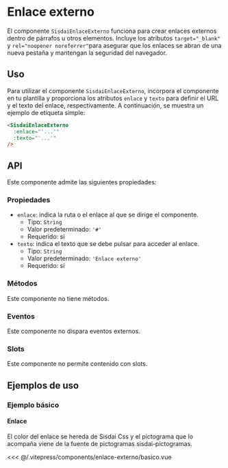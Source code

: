 <script setup>
import EjemploBasico from "../../.vitepress/components/enlace-externo/basico.vue";
</script>

# Enlace externo

El componente `SisdaiEnlaceExterno` funciona para crear enlaces externos dentro de párrafos u otros elementos. Incluye los atributos `target="_blank"` y `rel="noopener noreferrer"`para asegurar que los enlaces se abran de una nueva pestaña y mantengan la seguridad del navegador.

<section id="uso">

## Uso

Para utilizar el componente `SisdaiEnlaceExterno`, incorpora el componente en tu plantilla y proporciona los atributos `enlace` y `texto` para definir el URL y el texto del enlace, respectivamente. A continuación, se muestra un ejemplo de etiqueta simple:

```html
<SisdaiEnlaceExterno
  :enlace="'...'"
  :texto="'...'"
/>
```

</section>

<section id="api">

## API

Este componente admite las siguientes propiedades:

### Propiedades

- `enlace`: indica la ruta o el enlace al que se dirige el componente.
  - Tipo: `String`
  - Valor predeterminado: `'#'`
  - Requerido: sí
- `texto`: indica el texto que se debe pulsar para acceder al enlace.
  - Tipo: `String`
  - Valor predeterminado: `'Enlace externo'`
  - Requerido: sí

### Métodos

Este componente no tiene métodos.

### Eventos

Este componente no dispara eventos externos.

### Slots

Este componente no permite contenido con slots.

</section>

<section id="ejemplos">

## Ejemplos de uso

### Ejemplo básico

#### Enlace

El color del enlace se hereda de Sisdai Css y el pictograma que lo acompaña viene de la fuente de pictogramas sisdai-pictogramas.

<!-- <utils-ejemplo-doc ruta="enlace-externo/basico.vue"/> -->
<EjemploBasico />
<<< @/.vitepress/components/enlace-externo/basico.vue

</section>
